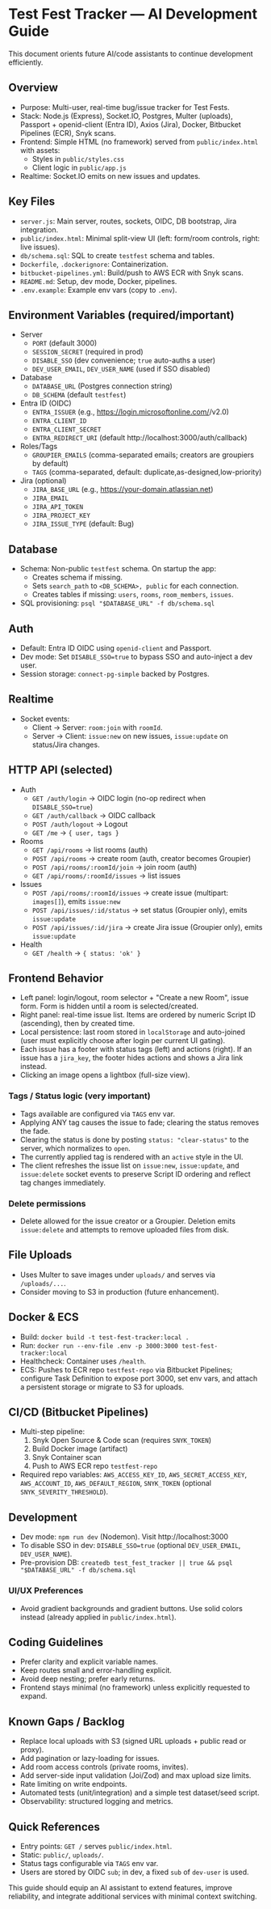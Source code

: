 # Test Fest Tracker — AI Development Guide

This document orients future AI/code assistants to continue development efficiently.

## Overview
- Purpose: Multi-user, real-time bug/issue tracker for Test Fests.
- Stack: Node.js (Express), Socket.IO, Postgres, Multer (uploads), Passport + openid-client (Entra ID), Axios (Jira), Docker, Bitbucket Pipelines (ECR), Snyk scans.
- Frontend: Simple HTML (no framework) served from `public/index.html` with assets:
  - Styles in `public/styles.css`
  - Client logic in `public/app.js`
- Realtime: Socket.IO emits on new issues and updates.

## Key Files
- `server.js`: Main server, routes, sockets, OIDC, DB bootstrap, Jira integration.
- `public/index.html`: Minimal split-view UI (left: form/room controls, right: live issues).
- `db/schema.sql`: SQL to create `testfest` schema and tables.
- `Dockerfile`, `.dockerignore`: Containerization.
- `bitbucket-pipelines.yml`: Build/push to AWS ECR with Snyk scans.
- `README.md`: Setup, dev mode, Docker, pipelines.
- `.env.example`: Example env vars (copy to `.env`).

## Environment Variables (required/important)
- Server
  - `PORT` (default 3000)
  - `SESSION_SECRET` (required in prod)
  - `DISABLE_SSO` (dev convenience; `true` auto-auths a user)
  - `DEV_USER_EMAIL`, `DEV_USER_NAME` (used if SSO disabled)
- Database
  - `DATABASE_URL` (Postgres connection string)
  - `DB_SCHEMA` (default `testfest`)
- Entra ID (OIDC)
  - `ENTRA_ISSUER` (e.g., https://login.microsoftonline.com/<tenant-id>/v2.0)
  - `ENTRA_CLIENT_ID`
  - `ENTRA_CLIENT_SECRET`
  - `ENTRA_REDIRECT_URI` (default http://localhost:3000/auth/callback)
- Roles/Tags
  - `GROUPIER_EMAILS` (comma-separated emails; creators are groupiers by default)
  - `TAGS` (comma-separated, default: duplicate,as-designed,low-priority)
- Jira (optional)
  - `JIRA_BASE_URL` (e.g., https://your-domain.atlassian.net)
  - `JIRA_EMAIL`
  - `JIRA_API_TOKEN`
  - `JIRA_PROJECT_KEY`
  - `JIRA_ISSUE_TYPE` (default: Bug)

## Database
- Schema: Non-public `testfest` schema. On startup the app:
  - Creates schema if missing.
  - Sets `search_path` to `<DB_SCHEMA>, public` for each connection.
  - Creates tables if missing: `users`, `rooms`, `room_members`, `issues`.
- SQL provisioning: `psql "$DATABASE_URL" -f db/schema.sql`

## Auth
- Default: Entra ID OIDC using `openid-client` and Passport.
- Dev mode: Set `DISABLE_SSO=true` to bypass SSO and auto-inject a dev user.
- Session storage: `connect-pg-simple` backed by Postgres.

## Realtime
- Socket events:
  - Client → Server: `room:join` with `roomId`.
  - Server → Client: `issue:new` on new issues, `issue:update` on status/Jira changes.

## HTTP API (selected)
- Auth
  - `GET /auth/login` → OIDC login (no-op redirect when `DISABLE_SSO=true`)
  - `GET /auth/callback` → OIDC callback
  - `POST /auth/logout` → Logout
  - `GET /me` → `{ user, tags }`
- Rooms
  - `GET /api/rooms` → list rooms (auth)
  - `POST /api/rooms` → create room (auth, creator becomes Groupier)
  - `POST /api/rooms/:roomId/join` → join room (auth)
  - `GET /api/rooms/:roomId/issues` → list issues
- Issues
  - `POST /api/rooms/:roomId/issues` → create issue (multipart: `images[]`), emits `issue:new`
  - `POST /api/issues/:id/status` → set status (Groupier only), emits `issue:update`
  - `POST /api/issues/:id/jira` → create Jira issue (Groupier only), emits `issue:update`
- Health
  - `GET /health` → `{ status: 'ok' }`

## Frontend Behavior
- Left panel: login/logout, room selector + "Create a new Room", issue form. Form is hidden until a room is selected/created.
- Right panel: real-time issue list. Items are ordered by numeric Script ID (ascending), then by created time.
- Local persistence: last room stored in `localStorage` and auto-joined (user must explicitly choose after login per current UI gating).
- Each issue has a footer with status tags (left) and actions (right). If an issue has a `jira_key`, the footer hides actions and shows a Jira link instead.
- Clicking an image opens a lightbox (full-size view).

### Tags / Status logic (very important)
- Tags available are configured via `TAGS` env var.
- Applying ANY tag causes the issue to fade; clearing the status removes the fade.
- Clearing the status is done by posting `status: "clear-status"` to the server, which normalizes to `open`.
- The currently applied tag is rendered with an `active` style in the UI.
- The client refreshes the issue list on `issue:new`, `issue:update`, and `issue:delete` socket events to preserve Script ID ordering and reflect tag changes immediately.

### Delete permissions
- Delete allowed for the issue creator or a Groupier. Deletion emits `issue:delete` and attempts to remove uploaded files from disk.

## File Uploads
- Uses Multer to save images under `uploads/` and serves via `/uploads/...`.
- Consider moving to S3 in production (future enhancement).

## Docker & ECS
- Build: `docker build -t test-fest-tracker:local .`
- Run: `docker run --env-file .env -p 3000:3000 test-fest-tracker:local`
- Healthcheck: Container uses `/health`.
- ECS: Pushes to ECR repo `testfest-repo` via Bitbucket Pipelines; configure Task Definition to expose port 3000, set env vars, and attach a persistent storage or migrate to S3 for uploads.

## CI/CD (Bitbucket Pipelines)
- Multi-step pipeline:
  1) Snyk Open Source & Code scan (requires `SNYK_TOKEN`)
  2) Build Docker image (artifact)
  3) Snyk Container scan
  4) Push to AWS ECR repo `testfest-repo`
- Required repo variables: `AWS_ACCESS_KEY_ID`, `AWS_SECRET_ACCESS_KEY`, `AWS_ACCOUNT_ID`, `AWS_DEFAULT_REGION`, `SNYK_TOKEN` (optional `SNYK_SEVERITY_THRESHOLD`).

## Development
- Dev mode: `npm run dev` (Nodemon). Visit http://localhost:3000
- To disable SSO in dev: `DISABLE_SSO=true` (optional `DEV_USER_EMAIL`, `DEV_USER_NAME`).
- Pre-provision DB: `createdb test_fest_tracker || true && psql "$DATABASE_URL" -f db/schema.sql`

### UI/UX Preferences
- Avoid gradient backgrounds and gradient buttons. Use solid colors instead (already applied in `public/index.html`).

## Coding Guidelines
- Prefer clarity and explicit variable names.
- Keep routes small and error-handling explicit.
- Avoid deep nesting; prefer early returns.
- Frontend stays minimal (no framework) unless explicitly requested to expand.

## Known Gaps / Backlog
- Replace local uploads with S3 (signed URL uploads + public read or proxy).
- Add pagination or lazy-loading for issues.
- Add room access controls (private rooms, invites).
- Add server-side input validation (Joi/Zod) and max upload size limits.
- Rate limiting on write endpoints.
- Automated tests (unit/integration) and a simple test dataset/seed script.
- Observability: structured logging and metrics.

## Quick References
- Entry points: `GET /` serves `public/index.html`.
- Static: `public/`, `uploads/`.
- Status tags configurable via `TAGS` env var.
- Users are stored by OIDC `sub`; in dev, a fixed `sub` of `dev-user` is used.

This guide should equip an AI assistant to extend features, improve reliability, and integrate additional services with minimal context switching.
